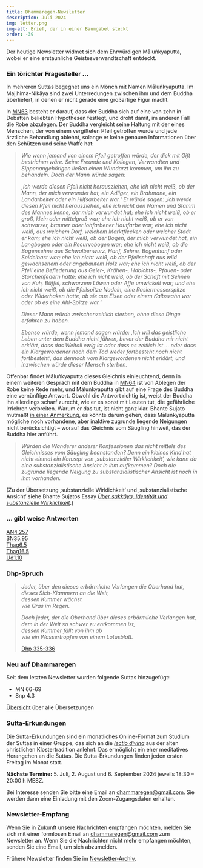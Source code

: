 ```yaml
---
title: Dhammaregen-Newsletter
description: Juli 2024
img: letter.png
img-alt: Brief, der in einer Baumgabel steckt
order: -39
---
```


Der heutige Newsletter widmet sich dem Ehrwürdigen Māluṅkyaputta, wobei er eine erstaunliche Geistesverwandtschaft entdeckt.

### Ein törichter Fragesteller …

In mehreren Suttas begegnet uns ein Mönch mit Namen Māluṅkyaputta. Im Majjhima-Nikāya sind zwei Unterredungen zwischen ihm und dem Buddha überliefert, in denen er nicht gerade eine großartige Figur macht.

In [MN63](#/sutta/mn63/de/sabbamitta) besteht er darauf, dass der Buddha sich auf eine von zehn in Debatten beliebten Hypothesen festlegt, und droht damit, im anderen Fall die Robe abzulegen. Der Buddha vergleicht seine Haltung mit der eines Menschen, der von einem vergifteten Pfeil getroffen wurde und jede ärztliche Behandlung ablehnt, solange er keine genauen Informationen über den Schützen und seine Waffe hat:

>*Wie wenn jemand von einem Pfeil getroffen würde, der dick mit Gift bestrichen wäre. Seine Freunde und Kollegen, Verwandten und Sippenangehörigen ließen einen Wundarzt kommen, um ihn zu behandeln. Doch der Mann würde sagen:*  
>
>*‚Ich werde diesen Pfeil nicht herausziehen, ehe ich nicht weiß, ob der Mann, der mich verwundet hat, ein Adliger, ein Brahmane, ein Landarbeiter oder ein Hilfsarbeiter war.‘ Er würde sagen: ‚Ich werde diesen Pfeil nicht herausziehen, ehe ich nicht den Namen und Stamm des Mannes kenne, der mich verwundet hat; ehe ich nicht weiß, ob er groß, klein oder mittelgroß war; ehe ich nicht weiß, ob er von schwarzer, brauner oder lohfarbener Hautfarbe war; ehe ich nicht weiß, aus welchem Dorf, welchem Marktflecken oder welcher Stadt er kam; ehe ich nicht weiß, ob der Bogen, der mich verwundet hat, ein Langbogen oder ein Recurvebogen war; ehe ich nicht weiß, ob die Bogensehne aus Schwalbenwurz, Hanf, Sehne, Bogenhanf oder Seidelbast war; ehe ich nicht weiß, ob der Pfeilschaft aus wild gewachsenem oder angebautem Holz war; ehe ich nicht weiß, ob der Pfeil eine Befiederung aus Geier-, Krähen-, Habichts-, Pfauen- oder Storchenfedern hatte; ehe ich nicht weiß, ob der Schaft mit Sehnen von Kuh, Büffel, schwarzem Löwen oder Affe umwickelt war; und ehe ich nicht weiß, ob die Pfeilspitze Nadeln, eine Rasiermesserspitze oder Widerhaken hatte, ob sie aus Eisen oder einem Kalbszahn war oder ob es eine Ahl-Spitze war.‘*  
>
>*Dieser Mann würde zwischenzeitlich sterben, ohne diese Dinge erfahren zu haben.*  
>
>*Ebenso würde, wenn jemand sagen würde: ‚Ich will das geistliche Leben unter dem Buddha nicht führen, bevor der Buddha mir nicht erklärt, dass das Weltall ewig ist oder dass es zeitlich ist … oder dass ein Klargewordener nach dem Tod weder fortbesteht noch nicht fortbesteht‘, das dennoch vom Klargewordenen nicht erklärt, und inzwischen würde dieser Mensch sterben.*

Offenbar findet Māluṅkyaputta dieses Gleichnis einleuchtend, denn in einem weiteren Gespräch mit dem Buddha in [MN64](#/sutta/mn64/de/sabbamitta) ist von Ablegen der Robe keine Rede mehr, und Māluṅkyaputta gibt auf eine Frage des Buddha eine vernünftige Antwort. Obwohl die Antwort richtig ist, weist der Buddha ihn allerdings scharf zurecht, wie er es sonst mit Leuten tut, die gefährliche Irrlehren verbreiten. Warum er das tut, ist nicht ganz klar. Bhante Sujato mutmaßt [in einer Anmerkung](https://suttacentral.net/mn64/en/sujato?lang=de&layout=linebyline&reference=main&notes=sidenotes&highlight=false&script=latin#3.1), es könnte darum gehen, dass Māluṅkyaputta mögliche noch vorhandene, aber inaktive zugrunde liegende Neigungen nicht berücksichtigt – worauf das Gleichnis vom Säugling hinweit, das der Buddha hier anführt.

>*Würden die Wanderer anderer Konfessionen das nicht mittels des Gleichnisses vom Säugling beanstanden? Denn ein kleines Kind hat nicht einmal ein Konzept von ‚substanzieller Wirklichkeit‘, wie kann da eine substanzialistische Ansicht in ihm aufkommen? Doch die zugrunde liegende Neigung zu substanzialistischer Ansicht ist noch in ihm vorhanden.*

(Zu der Übersetzung ‚substanzielle Wirklichkeit‘ und ‚substanzialistische Ansicht‘ siehe Bhante Sujatos Essay [*Über sakkāya, Identität und substanzielle Wirklichkeit*](#/wiki/buddhismuskunde/sakkaya).)

### … gibt weise Antworten
  
[AN4.257](#/sutta/an4.257/de/sabbamitta)  
[SN35.95](#/sutta/sn35.95/de/sabbamitta)  
[Thag6.5](#/sutta/thag6.5/de/sabbamitta)  
[Thag16.5](#/sutta/thag16.5/de/sabbamitta)  
[Ud1.10](#/sutta/ud1.10/de/sabbamitta)  

### Dhp-Spruch

>*Jeder, über den dieses erbärmliche Verlangen die Oberhand hat,*  
>*dieses Sich-Klammern an die Welt,*  
>*dessen Kummer wächst*  
>*wie Gras im Regen.*  
>
>*Doch jeder, der die Oberhand über dieses erbärmliche Verlangen hat,*  
>*dem in der Welt so schwer zu entkommen ist,*  
>*dessen Kummer fällt von ihm ab*  
>*wie ein Wassertropfen von einem Lotusblatt.*
>
>[Dhp 335-336](#/sutta/dhp335:1/de/sabbamitta) 

### Neu auf Dhammaregen

Seit dem letzten Newsletter wurden folgende Suttas hinzugefügt:

- MN 66-69
- Snp 4.3

[Übersicht](#/wiki/uebersetzung/uebersicht) über alle Übersetzungen

### Sutta-Erkundungen 

Die [Sutta-Erkundungen](#/wiki/erkundung) sind ein monatliches Online-Format zum Studium der Suttas in einer Gruppe, das sich an die [*lectio divina*](https://de.wikipedia.org/wiki/Lectio_divina) aus der alten christlichen Klostertradition anlehnt. Das ermöglicht ein eher meditatives Herangehen an die Suttas. Die Sutta-Erkundungen finden jeden ersten Freitag im Monat statt. 

**Nächste Termine:** 5. Juli, 2. August und 6. September 2024 jeweils 18:30 – 20:00 h MESZ.

Bei Interesse senden Sie bitte eine Email an [dhammaregen@gmail.com](mailto:dhammaregen@gmail.com). Sie werden dann eine Einladung mit den Zoom-Zugangsdaten erhalten.

### Newsletter-Empfang

Wenn Sie in Zukunft unsere Nachrichten empfangen möchten, melden Sie sich mit einer formlosen Email an [dhammaregen@gmail.com](mailto:dhammaregen@gmail.com) zum Newsletter an. Wenn Sie die Nachrichten nicht mehr empfangen möchten, senden Sie eine Email, um sich abzumelden. 

Frühere Newsletter finden Sie im [Newsletter-Archiv](#/wiki/news/inhalt).